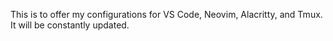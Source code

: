 This is to offer my configurations for VS Code, Neovim, Alacritty, and Tmux. It will be constantly updated.

